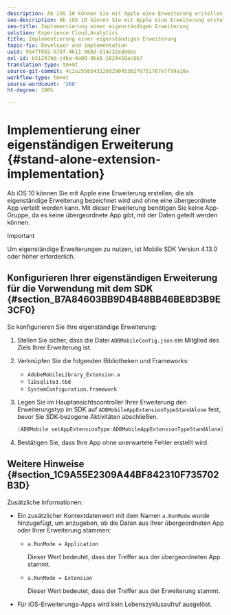 ```yaml
---
description: Ab iOS 10 können Sie mit Apple eine Erweiterung erstellen, die als eigenständige Erweiterung bezeichnet wird und ohne eine übergeordnete App verteilt werden kann. Mit dieser Erweiterung benötigen Sie keine App-Gruppe, da es keine übergeordnete App gibt, mit der Daten geteilt werden können.
seo-description: Ab iOS 10 können Sie mit Apple eine Erweiterung erstellen, die als eigenständige Erweiterung bezeichnet wird und ohne eine übergeordnete App verteilt werden kann. Mit dieser Erweiterung benötigen Sie keine App-Gruppe, da es keine übergeordnete App gibt, mit der Daten geteilt werden können.
seo-title: Implementierung einer eigenständigen Erweiterung
solution: Experience Cloud,Analytics
title: Implementierung einer eigenständigen Erweiterung
topic-fix: Developer and implementation
uuid: 9b47f082-b78f-4611-968d-014c32ede6bc
exl-id: b51247b6-c4ba-4a00-9ba0-1824450ac067
translation-type: tm+mt
source-git-commit: 4c2a255b343128d2904530279751767e7f99a10a
workflow-type: tm+mt
source-wordcount: '268'
ht-degree: 100%

---
```


# Implementierung einer eigenständigen Erweiterung {#stand-alone-extension-implementation}

Ab iOS 10 können Sie mit Apple eine Erweiterung erstellen, die als eigenständige Erweiterung bezeichnet wird und ohne eine übergeordnete App verteilt werden kann. Mit dieser Erweiterung benötigen Sie keine App-Gruppe, da es keine übergeordnete App gibt, mit der Daten geteilt werden können.

>[!IMPORTANT]
>
>Um eigenständige Erweiterungen zu nutzen, ist Mobile SDK Version 4.13.0 oder höher erforderlich.

## Konfigurieren Ihrer eigenständigen Erweiterung für die Verwendung mit dem SDK {#section_B7A84603BB9D4B48BB46BE8D3B9E3CF0}

So konfigurieren Sie Ihre eigenständige Erweiterung:

1. Stellen Sie sicher, dass die Datei `ADBMobileConfig.json` ein Mitglied des Ziels Ihrer Erweiterung ist.
1. Verknüpfen Sie die folgenden Bibliotheken und Frameworks:

   * `AdobeMobileLibrary_Extension.a`
   * `libsqlite3.tbd`
   * `SystemConfiguration.framework`

1. Legen Sie im Hauptansichtscontroller Ihrer Erweiterung den Erweiterungstyp im SDK auf `ADBMobileAppExtensionTypeStandAlone` fest, bevor Sie SDK-bezogene Aktivitäten abschließen.

   ```objective-c
   [ADBMobile setAppExtensionType:ADBMobileAppExtensionTypeStandAlone];
   ```

1. Bestätigen Sie, dass Ihre App ohne unerwartete Fehler erstellt wird.

## Weitere Hinweise {#section_1C9A55E2309A44BF842310F735702B3D}

Zusätzliche Informationen:

* Ein zusätzlicher Kontextdatenwert mit dem Namen `a.RunMode` wurde hinzugefügt, um anzugeben, ob die Daten aus Ihrer übergeordneten App oder Ihrer Erweiterung stammen:

   * `a.RunMode = Application`

      Dieser Wert bedeutet, dass der Treffer aus der übergeordneten App stammt.
   * `a.RunMode = Extension`

      Dieser Wert bedeutet, dass der Treffer aus der Erweiterung stammt.

* Für iOS-Erweiterungs-Apps wird kein Lebenszyklusaufruf ausgelöst.
